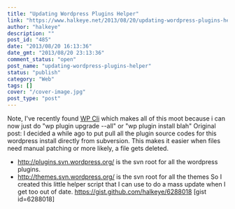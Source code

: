 ```yaml
---
title: "Updating Wordpress Plugins Helper"
link: "https://www.halkeye.net/2013/08/20/updating-wordpress-plugins-helper/"
author: "halkeye"
description: ""
post_id: "485"
date: "2013/08/20 16:13:36"
date_gmt: "2013/08/20 23:13:36"
comment_status: "open"
post_name: "updating-wordpress-plugins-helper"
status: "publish"
category: "Web"
tags: []
cover: "/cover-image.jpg"
post_type: "post"
---
```


Note, I've recently found [WP Cli](http://wp-cli.org/) which makes all of this moot because i can now just do "wp plugin upgrade --all" or "wp plugin install blah" Original post: I decided a while ago to put pull all the plugin source codes for this wordpress install directly from subversion. This makes it easier when files need manual patching or more likely, a file gets deleted. 

  * <http://plugins.svn.wordpress.org/> is the svn root for all the wordpress plugins.
  * <http://themes.svn.wordpress.org/> is the svn root for all the themes
So I created this little helper script that I can use to do a mass update when I get too out of date. <https://gist.github.com/halkeye/6288018> [gist id=6288018]